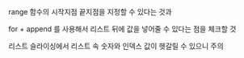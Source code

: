 range 함수의 시작지점 끝지점을 지정할 수 있다는 것과

for + append 를 사용해서 리스트 뒤에 값을 넣어줄 수 있다는 점을 체크할 것 

리스트 슬라이싱에서 리스트 속 숫자와 인덱스 값이 헷갈릴 수 있으니 주의


